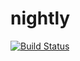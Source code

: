 # nightly
[![Build Status](https://travis-ci.com/D076/summer-practice-2020-SBT.svg?branch=nightlyVersion)](https://travis-ci.com/D076/summer-practice-2020-SBT)